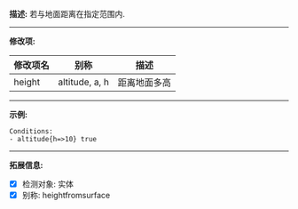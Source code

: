 **描述:** 若与地面距离在指定范围内.

---

**修改项:**

| 修改项名  | 别称           | 描述                      |
| --------- | -------------  | ------------------------- |
| height    | altitude, a, h | 距离地面多高              |

---

**示例:**

```
Conditions:
- altitude{h=>10} true
```

---

**拓展信息:**

- [x] 检测对象: 实体
- [x] 别称: heightfromsurface
